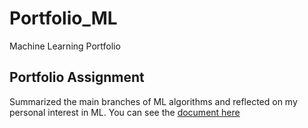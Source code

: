 # Portfolio_ML
Machine Learning Portfolio

## Portfolio Assignment
Summarized the main branches of ML algorithms and reflected on my personal interest in ML.
You can see the [document here](Overview_of_ML.pdf)
